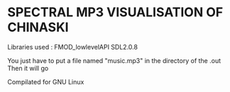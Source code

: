 # SPECTRAL MP3 VISUALISATION OF CHINASKI

Libraries used : 
FMOD_lowlevelAPI
SDL2.0.8

You just have to put a file named "music.mp3" in the directory of the .out
Then it will go

Compilated for GNU Linux


